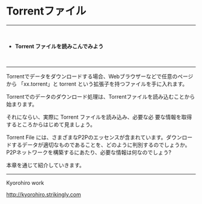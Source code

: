 # Torrentファイル
<hr>
<br>

* **Torrent ファイルを読みこんでみよう**

<br>
<hr>
Torrentでデータをダウンロードする場合、Webブラウザーなどで任意のページから 「xx.torrent」と torrent という拡張子を持つファイルを手に入れます。

Torrentでのデータのダウンロード処理は、Torrentファイルを読み込むことから始まります。

それにならい、実際に Torrent ファイルを読み込み、必要な必
要な情報を取得するところからはじめて見ましょう。


Torrent File には、さまざまなP2Pのエッセンスが含まれています。ダウンロードするデータが適切なものであることを、どのように判別するのでしょうか。P2Pネットワークを構築するにあたり、必要な情報は何なのでしょう?

本章を通じて紹介していきます。




-------
Kyorohiro work

http://kyorohiro.strikingly.com





